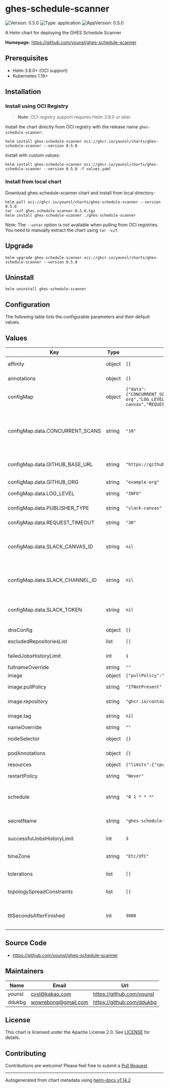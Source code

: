 # ghes-schedule-scanner

![Version: 0.5.0](https://img.shields.io/badge/Version-0.5.0-informational?style=flat-square) ![Type: application](https://img.shields.io/badge/Type-application-informational?style=flat-square) ![AppVersion: 0.5.0](https://img.shields.io/badge/AppVersion-0.5.0-informational?style=flat-square)

A Helm chart for deploying the GHES Schedule Scanner

**Homepage:** <https://github.com/younsl/ghes-schedule-scanner>

## Prerequisites

- Helm 3.8.0+ (OCI support)
- Kubernetes 1.19+

## Installation

### Install using OCI Registry

> **Note**: OCI registry support requires Helm 3.8.0 or later.

Install the chart directly from OCI registry with the release name `ghes-schedule-scanner`:

```console
helm install ghes-schedule-scanner oci://ghcr.io/younsl/charts/ghes-schedule-scanner --version 0.5.0
```

Install with custom values:

```console
helm install ghes-schedule-scanner oci://ghcr.io/younsl/charts/ghes-schedule-scanner --version 0.5.0 -f values.yaml
```

### Install from local chart

Download ghes-schedule-scanner chart and install from local directory:

```console
helm pull oci://ghcr.io/younsl/charts/ghes-schedule-scanner --version 0.5.0
tar -xzf ghes-schedule-scanner-0.5.0.tgz
helm install ghes-schedule-scanner ./ghes-schedule-scanner
```

Note: The `--untar` option is not available when pulling from OCI registries. You need to manually extract the chart using `tar -xzf`.

## Upgrade

```console
helm upgrade ghes-schedule-scanner oci://ghcr.io/younsl/charts/ghes-schedule-scanner --version 0.5.0
```

## Uninstall

```console
helm uninstall ghes-schedule-scanner
```

## Configuration

The following table lists the configurable parameters and their default values.

## Values

| Key | Type | Default | Description |
|-----|------|---------|-------------|
| affinity | object | `{}` | Pod affinity settings affinity is used to configure additional pod settings |
| annotations | object | `{}` | CronJob annotations annotations are used to configure additional CronJob settings |
| configMap | object | `{"data":{"CONCURRENT_SCANS":"10","GITHUB_BASE_URL":"https://github.example.com","GITHUB_ORG":"example-org","LOG_LEVEL":"INFO","PUBLISHER_TYPE":"slack-canvas","REQUEST_TIMEOUT":"30","SLACK_CANVAS_ID":null,"SLACK_CHANNEL_ID":null,"SLACK_TOKEN":null}}` | ConfigMap data containing application configuration |
| configMap.data.CONCURRENT_SCANS | string | `"10"` | Number of concurrent repository scans This value is used to limit the number of concurrent goroutines that are scanning repositories. Recommended CONCURRENT_SCANS value depends on several factors: - GitHub API rate limits - GitHub API response time (latency) - Network conditions between your cluster and GitHub Enterprise Typical values range from 10-50, but can be higher if needed. |
| configMap.data.GITHUB_BASE_URL | string | `"https://github.example.com"` | GitHub Enterprise base URL The API endpoint will be automatically appended with '/api/v3' For example: https://github.example.com/api/v3 |
| configMap.data.GITHUB_ORG | string | `"example-org"` | GitHub Enterprise organization name Organization name is used to scan all repositories for the given organization |
| configMap.data.LOG_LEVEL | string | `"INFO"` | Application log level |
| configMap.data.PUBLISHER_TYPE | string | `"slack-canvas"` | Publisher type to use (Available values: console, slack-canvas) This value determines which publisher will be used to output scan results |
| configMap.data.REQUEST_TIMEOUT | string | `"30"` | HTTP request timeout in seconds |
| configMap.data.SLACK_CANVAS_ID | string | `nil` | Slack Canvas ID to update a canvas page in Slack channel. Slack Canvas URL have the following format: https://<WORKSPACE>.slack.com/docs/<CHANNEL_ID>/<CANVAS_ID> How to get: 1. Copy the last part from Canvas URL you want to update Canvas URL format: https://workspace.slack.com/docs/CHANNEL_ID/CANVAS_ID |
| configMap.data.SLACK_CHANNEL_ID | string | `nil` | Slack Channel ID to create a canvas page in Slack channel How to get: 1. Click channel name in Slack 2. Click "View channel details" 3. Scroll to bottom and copy Channel ID starting with `C` |
| configMap.data.SLACK_TOKEN | string | `nil` | Slack Bot Token to create a canvas page in Slack channel. Do not use a slack app token. How to get: 1. Go to https://api.slack.com/apps 2. Select your app > "OAuth & Permissions" 3. Copy "Bot User OAuth Token" starting with `xoxb-` |
| dnsConfig | object | `{}` | DNS config for the CronJob pod |
| excludedRepositoriesList | list | `[]` | List of repositories to exclude from the scan Note: Please exclude the organization name, only the repository name. |
| failedJobsHistoryLimit | int | `1` | Number of failed jobs to keep in history This value is used to limit the number of failed jobs |
| fullnameOverride | string | `""` | Override the full name template |
| image | object | `{"pullPolicy":"IfNotPresent","repository":"ghcr.io/containerelic/gss","tag":null}` | Container image configuration |
| image.pullPolicy | string | `"IfNotPresent"` | Image pull policy (Available values: Always, IfNotPresent, Never) |
| image.repository | string | `"ghcr.io/containerelic/gss"` | Container image repository This value is used to specify the container image repository. |
| image.tag | string | `nil` | Container image tag (If not set, will use Chart's appVersion by default.) |
| nameOverride | string | `""` | Override the chart name |
| nodeSelector | object | `{}` | Node selector for pod assignment nodeSelector is used to configure additional pod settings |
| podAnnotations | object | `{}` | Pod annotations annotations are used to configure additional pod settings |
| resources | object | `{"limits":{"cpu":"100m","memory":"128Mi"},"requests":{"cpu":"50m","memory":"64Mi"}}` | Container resource requirements |
| restartPolicy | string | `"Never"` | Restart policy. Available values: Always, Never, OnFailure (default: Never) |
| schedule | string | `"0 1 * * *"` | CronJob schedule in Cron format (UTC) This value is used to configure the schedule for the CronJob. Cron expression details: minute (0-59), hour (0-23), day of month (1-31), month (1-12), day of week (0-7), `*` means all |
| secretName | string | `"ghes-schedule-scanner-secret"` | Name of the secret containing sensitive data This secret is used to store the GitHub access token with permissions to scan repositories. |
| successfulJobsHistoryLimit | int | `3` | Number of successful jobs to keep in history This value is used to limit the number of successful jobs |
| timeZone | string | `"Etc/UTC"` | Timezone for the CronJob This value is used to configure the timezone for the CronJob. Available timezone list: https://en.wikipedia.org/wiki/List_of_tz_database_time_zones |
| tolerations | list | `[]` | Pod tolerations tolerations are used to configure additional pod settings |
| topologySpreadConstraints | list | `[]` | Pod scheduling constraints for spreading pods across nodes or zones topologySpreadConstraints are used to configure additional pod settings |
| ttlSecondsAfterFinished | int | `3600` | TTL in seconds for finished jobs This value is used to delete finished jobs after a certain period of time. This helps to reduce the number of old job pods that are kept in the cluster. |

## Source Code

* <https://github.com/younsl/ghes-schedule-scanner>

## Maintainers

| Name | Email | Url |
| ---- | ------ | --- |
| younsl | <cysl@kakao.com> | <https://github.com/younsl> |
| ddukbg | <wowrebong@gmail.com> | <https://github.com/ddukbg> |

## License

This chart is licensed under the Apache License 2.0. See [LICENSE](https://github.com/younsl/younsl.github.io/blob/main/LICENSE) for details.

## Contributing

Contributions are welcome! Please feel free to submit a [Pull Request](https://github.com/younsl/younsl.github.io/pulls).

----------------------------------------------
Autogenerated from chart metadata using [helm-docs v1.14.2](https://github.com/norwoodj/helm-docs/releases/v1.14.2)

